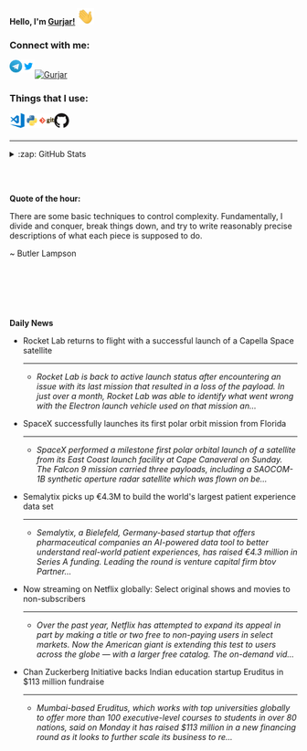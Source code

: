 #### Hello, I'm [Gurjar!](https://GurjarKing.github.io) <img src="https://raw.githubusercontent.com/ABSphreak/ABSphreak/master/gifs/Hi.gif" width="30px"></h2>


### Connect with me:

[<img align="left" alt="Gurjar | Telegram" width="22px" src="https://raw.githubusercontent.com/github/explore/80688e429a7d4ef2fca1e82350fe8e3517d3494d/topics/telegram/telegram.png" />][Telegram]
[<img align="left" alt="Gurjar | Twitter" width="22px" src="https://raw.githubusercontent.com/github/explore/80688e429a7d4ef2fca1e82350fe8e3517d3494d/topics/twitter/twitter.png" />][Twitter]

<br > <a href="https://github.com/GurjarKing"><img src="https://komarev.com/ghpvc/?username=GurjarKing" alt="Gurjar" /></a> <br />

<!-- <br >

![](https://visitor-badge.glitch.me/badge?page_id=GurjarKing)

<br /> -->

### Things that I use:

[<img align="left" alt="Visual Studio Code" width="26px" src="https://raw.githubusercontent.com/github/explore/80688e429a7d4ef2fca1e82350fe8e3517d3494d/topics/visual-studio-code/visual-studio-code.png" />][VSCode]
[<img align="left" alt="Python" width="26px" src="https://raw.githubusercontent.com/github/explore/80688e429a7d4ef2fca1e82350fe8e3517d3494d/topics/python/python.png" />][Python]
[<img align="left" alt="Git" width="26px" src="https://raw.githubusercontent.com/github/explore/80688e429a7d4ef2fca1e82350fe8e3517d3494d/topics/git/git.png" />][Git]
[<img align="left" alt="GitHub" width="26px" src="https://raw.githubusercontent.com/github/explore/78df643247d429f6cc873026c0622819ad797942/topics/github/github.png" />][Github]

<br />
<br />

---
<details>
  <summary>:zap: GitHub Stats</summary>

<img align="left" alt="Gurjar's Github Stats" src="https://github-readme-stats.vercel.app/api?username=GurjarKing&show_icons=true&hide_border=true&count_private=true&include_all_commit=true&theme=algolia" />

</details>

<!-- ### 🔔 My latest tweet
<a href="https://twitter.com/Gurjar_King43" target="_blank">
	<img src="https://github.com/GurjarKing/GurjarKing/raw/master/tweet.png" width="70%" align="center" alt="Click to view on Twitter" title="My latest tweet, as an image"/>
</a> -->
<br>

<pre>

</pre>

**Quote of the hour:**

There are some basic techniques to control complexity. Fundamentally, I divide and conquer, break things down, and try to write reasonably precise descriptions of what each piece is supposed to do.

~ Butler Lampson
<pre>

</pre>
<br>
<pre>


</pre>
<strong>Daily News</strong>
  
  - Rocket Lab returns to flight with a successful launch of a Capella Space satellite
     <hr/>
     
      - *Rocket Lab is back to active launch status after encountering an issue with its last mission that resulted in a loss of the payload. In just over a month, Rocket Lab was able to identify what went wrong with the Electron launch vehicle used on that mission an…*
     
  - SpaceX successfully launches its first polar orbit mission from Florida
      <hr/>
      
      - *SpaceX performed a milestone first polar orbital launch of a satellite from its East Coast launch facility at Cape Canaveral on Sunday. The Falcon 9 mission carried three payloads, including a SAOCOM-1B synthetic aperture radar satellite which was flown on be…*
      
  - Semalytix picks up €4.3M to build the world's largest patient experience data set
      <hr/>
      
      - *Semalytix, a Bielefeld, Germany-based startup that offers pharmaceutical companies an AI-powered data tool to better understand real-world patient experiences, has raised €4.3 million in Series A funding. Leading the round is venture capital firm btov Partner…*
      
  - Now streaming on Netflix globally: Select original shows and movies to non-subscribers
      <hr/>
      
      - *Over the past year, Netflix has attempted to expand its appeal in part by making a title or two free to non-paying users in select markets. Now the American giant is extending this test to users across the globe — with a larger free catalog. The on-demand vid…*
       
  - Chan Zuckerberg Initiative backs Indian education startup Eruditus in $113 million fundraise
      <hr/>
       
       - *Mumbai-based Eruditus, which works with top universities globally to offer more than 100 executive-level courses to students in over 80 nations, said on Monday it has raised $113 million in a new financing round as it looks to further scale its business to re…*
      

<br />

[VSCode]: https://code.visualstudio.com/
[Python]: https://www.python.org/
[Git]: https://git-scm.com/
[Github]: https://github.com/
[Telegram]: https://t.me/Gurjar_King/
[Twitter]: https://twitter.com/Gurjar_King43/
